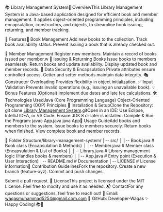 📚 Library Management System🌟 OverviewThis Library Management System is a Java-based application designed for efficient book and member management. It applies object-oriented programming principles, including encapsulation, constructors, and objects, to streamline book issuing, returning, and member tracking.

🚀 Features📖 Book Management
Add new books to the collection.
Track book availability status.
Prevent issuing a book that is already checked out.

👥 Member Management
Register new members.
Maintain a record of books issued per member.w
🔄 Issuing & Returning Books
Issue books to members seamlessly.
Return books and update availability.
Display updated book and member records.
🔐 Data Security & Encapsulation
Private attributes ensure controlled access.
Getter and setter methods maintain data integrity.
🎭 Constructor Overloading
Provides flexibility in object initialization.
✅ Input Validation
Prevents invalid operations (e.g., issuing an unavailable book).
💡 Bonus Features (Optional)
Implement due dates and late fee calculations.
🛠️ Technologies UsedJava (Core Programming Language)
Object-Oriented Programming (OOP) Principles
🔧 Installation & SetupClone the Repository:
git clone [Library Management System](https://github.com/Developer-Waqas/Java-Library-Management-System).gitOpen in an IDE:
Use Eclipse, IntelliJ IDEA, or VS Code.
Ensure JDK 8 or later is installed.
Compile & Run the Program:
javac App.java
java App📌 Usage GuideAdd books and members to the system.
Issue books to members securely.
Return books when finished.
View complete book and member records.

📂 Folder Structure/library-management-system/
│-- src/
│   │-- Book.java      # Book class (Encapsulation & Methods)
│   │-- Member.java    # Member class (Encapsulation & List of Books)
│   │-- Library.java   # Library management logic (Handles books & members)
│   │-- App.java      # Entry point (Execution & User Interaction)
│-- README.md         # Documentation
│-- LICENSE           # License information🤝 Contribution GuidelinesFork the repository.
Create a new branch (feature-xyz).
Commit and push changes.

Submit a pull request.
📜 LicenseThis project is licensed under the MIT License. Feel free to modify and use it as needed.
📬 ContactFor any questions or suggestions, feel free to reach out!
📧 Email: waqasmuhammad5254@gmail.com.com
🐙 GitHub: Developer-Waqas
✨ Happy Coding! 📚🚀
